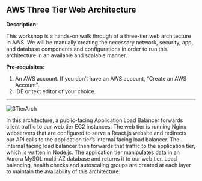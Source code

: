 AWS Three Tier Web Architecture
-----------------------------------
**Description:**

This workshop is a hands-on walk through of a three-tier web architecture in AWS. We will be manually creating the necessary network, security, app, and database components and configurations in order to run this architecture in an available and scalable manner.

**Pre-requisites:**
1. An AWS account. If you don’t have an AWS account, “Create an AWS Account”.
2. IDE or text editor of your choice.
*********************************************************************************************************
![3TierArch](https://github.com/pandalapadu/aws_3_Tier_Architecture/assets/59242614/11ba72b0-9b29-4b9d-81b6-d9d6d3ce3f9f)

In this architecture, a public-facing Application Load Balancer forwards client traffic to our web tier EC2 instances. The web tier is running Nginx webservers that are configured to serve a React.js website and redirects our API calls to the application tier’s internal facing load balancer. The internal facing load balancer then forwards that traffic to the application tier, which is written in Node.js. The application tier manipulates data in an Aurora MySQL multi-AZ database and returns it to our web tier. Load balancing, health checks and autoscaling groups are created at each layer to maintain the availability of this architecture.
